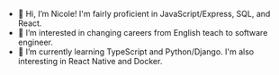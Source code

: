 - 👋 Hi, I’m Nicole! I'm fairly proficient in JavaScript/Express, SQL, and React.
- 👀 I’m interested in changing careers from English teach to software engineer.
- 🌱 I’m currently learning TypeScript and Python/Django. I'm also interesting in React Native and Docker.

<!---
nikobatzi1990/nikobatzi1990 is a ✨ special ✨ repository because its `README.md` (this file) appears on your GitHub profile.
You can click the Preview link to take a look at your changes.
--->
